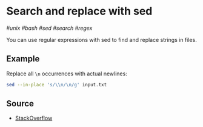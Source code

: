 # Search and replace with sed

_#unix_ _#bash_ _#sed_ _#search_ _#regex_

You can use regular expressions with sed to find and replace strings in files.

## Example

Replace all `\n` occurrences with actual newlines:

```bash
sed --in-place 's/\\n/\n/g' input.txt
```

## Source

- [StackOverflow](https://stackoverflow.com/a/13611446/2040520)
